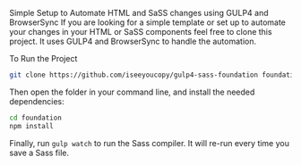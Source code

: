Simple Setup to Automate HTML and SaSS changes using GULP4 and BrowserSync
If you are looking for a simple template or set up to automate your changes in your HTML or SaSS components feel free to clone this project. It uses GULP4 and BrowserSync to handle the automation.

To Run the Project
```bash
git clone https://github.com/iseeyoucopy/gulp4-sass-foundation foundation
```
Then open the folder in your command line, and install the needed dependencies:

```bash
cd foundation
npm install
```
Finally, run `gulp watch` to run the Sass compiler. It will re-run every time you save a Sass file.
